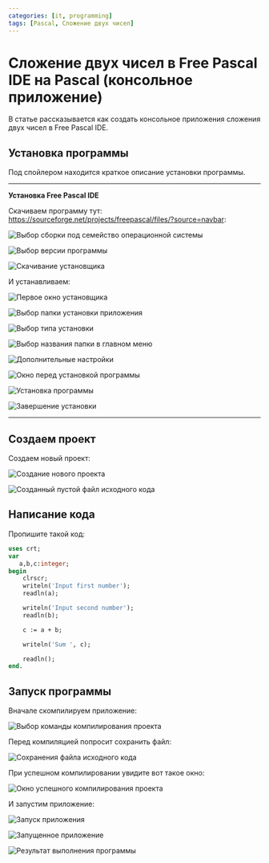 ```yaml
---
categories: [it, programming]
tags: [Pascal, Сложение двух чисел]
---
```


# Сложение двух чисел в Free Pascal IDE на Pascal (консольное приложение)

В статье рассказывается как создать консольное приложения сложения двух чисел в Free Pascal IDE.

## Установка программы

Под спойлером находится краткое описание установки программы.

---

**Установка Free Pascal IDE** <!-- !details -->

Скачиваем программу тут: <https://sourceforge.net/projects/freepascal/files/?source=navbar>:

![Выбор сборки под семейство операционной системы](img/install_01.png)

![Выбор версии программы](img/install_02.png)

![Скачивание установщика](img/install_03.png)

И устанавливаем:

![Первое окно установщика](img/install_04.png)

![Выбор папки установки приложения](img/install_05.png)

![Выбор типа установки](img/install_06.png)

![Выбор названия папки в главном меню](img/install_07.png)

![Дополнительные настройки](img/install_08.png)

![Окно перед установкой программы](img/install_09.png)

![Установка программы](img/install_10.png)

![Завершение установки](img/install_11.png)

---

## Создаем проект

Создаем новый проект:

![Создание нового проекта](img/new_project_01.png)

![Созданный пустой файл исходного кода](img/new_project_02.png)

## Написание кода

Пропишите такой код:

```pascal
uses crt;
var
   a,b,c:integer;
begin
    clrscr;
    writeln('Input first number');
    readln(a);

    writeln('Input second number');
    readln(b);

    c := a + b;

    writeln('Sum ', c);

    readln();
end.
```

## Запуск программы

Вначале скомпилируем приложение:

![Выбор команды компилирования проекта](img/compile.png)

Перед компиляцией попросит сохранить файл:

![Сохранения файла исходного кода](img/save.png)

При успешном компилировании увидите вот такое окно:

![Окно успешного компилирования проекта](img/compile_02.png)

И запустим приложение:

![Запуск приложения](img/run.png)

![Запущенное приложение](img/result_01.png)

![Результат выполнения программы](img/result_02.png)
